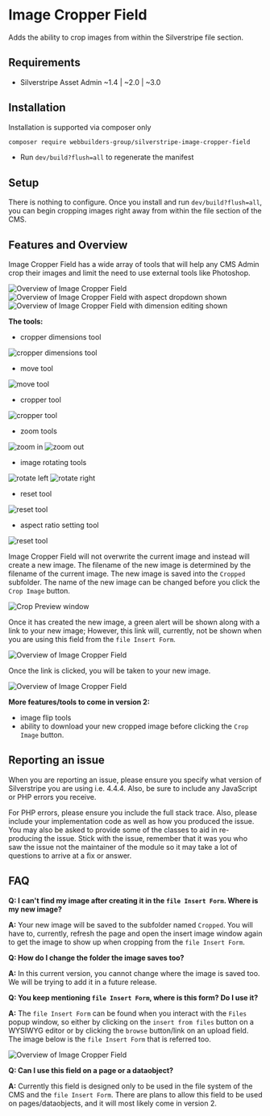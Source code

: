 Image Cropper Field
=================

Adds the ability to crop images from within the Silverstripe file section.

## Requirements

- Silverstripe Asset Admin ~1.4 | ~2.0 | ~3.0

## Installation

Installation is supported via composer only

```sh
composer require webbuilders-group/silverstripe-image-cropper-field
```

- Run `dev/build?flush=all` to regenerate the manifest

## Setup

There is nothing to configure. Once you install and run `dev/build?flush=all`, you can begin cropping images right away from within the file section of the CMS.

## Features and Overview
Image Cropper Field has a wide array of tools that will help any CMS Admin crop their images and limit the need to use external tools like Photoshop.

![Overview of Image Cropper Field](screenshots/Capture_1.jpg)
![Overview of Image Cropper Field with aspect dropdown shown](screenshots/Capture_2.jpg)
![Overview of Image Cropper Field with dimension editing shown](screenshots/Capture_3.jpg)

**The tools:**
- cropper dimensions tool

![cropper dimensions tool](screenshots/Tool_1.jpg)

- move tool

![move tool](screenshots/Tool_2.jpg)

- cropper tool

![cropper tool](screenshots/Tool_3.jpg)

- zoom tools

![zoom in](screenshots/Tool_4.jpg) ![zoom out](screenshots/Tool_5.jpg)

- image rotating tools

![rotate left](screenshots/Tool_6.jpg) ![rotate right](screenshots/Tool_7.jpg)

- reset tool

![reset tool](screenshots/Tool_8.jpg)

- aspect ratio setting tool

![reset tool](screenshots/Tool_9.jpg)

Image Cropper Field will not overwrite the current image and instead will create a new image. The filename of the new image is determined by the filename of the current image. The new image is saved into the `Cropped` subfolder. The name of the new image can be changed before you click the  `Crop Image` button.

![Crop Preview window](screenshots/Capture_4.jpg)

Once it has created the new image, a green alert will be shown along with a link to your new image; However, this link will, currently, not be shown when you are using this field from the `file Insert Form`.

![Overview of Image Cropper Field](screenshots/Capture_5.jpg)

Once the link is clicked, you will be taken to your new image.

![Overview of Image Cropper Field](screenshots/Capture_6.jpg)

**More features/tools to come in version 2:**
- image flip tools
- ability to download your new cropped image before clicking the `Crop Image` button.

## Reporting an issue

When you are reporting an issue, please ensure you specify what version of Silverstripe you are using i.e. 4.4.4. Also, be sure to include any JavaScript or PHP errors you receive.

For PHP errors, please ensure you include the full stack trace. Also, please include your implementation code as well as how you produced the issue. You may also be asked to provide some of the classes to aid in re-producing the issue. Stick with the issue, remember that it was you who saw the issue not the maintainer of the module so it may take a lot of questions to arrive at a fix or answer.

## FAQ
**Q: I can't find my image after creating it in the `file Insert Form`. Where is my new image?**

**A:** Your new image will be saved to the subfolder named `Cropped`. You will have to, currently, refresh the page and open the insert image window again to get the image to show up when cropping from the `file Insert Form`.

**Q: How do I change the folder the image saves too?**

**A:** In this current version, you cannot change where the image is saved too. We will be trying to add it in a future release.

**Q: You keep mentioning `file Insert Form`, where is this form? Do I use it?**

**A:** The `file Insert Form` can be found when you interact with the `Files` popup window, so either by clicking on the `insert from files` button on a WYSIWYG editor or by clicking the `browse` button/link on an upload field. The image below is the `file Insert Form` that is referred too.

![Overview of Image Cropper Field](screenshots/Capture_7.jpg)

**Q: Can I use this field on a page or a dataobject?**

**A:** Currently this field is designed only to be used in the file system of the CMS and the `file Insert Form`. There are plans to allow this field to be used on pages/dataobjects, and it will most likely come in version 2.
